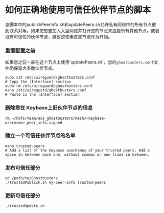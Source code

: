 # 如何正确地使用可信任伙伴节点的脚本

总脚本中的publishPeerInfo.sh和updatePeers.sh允许私有网络中的所有节点彼此联系对等。如果您想要加入大型网络并打开您的节点来连接所有其他节点，或者没有可信任的伙伴节点，建议您使用这些节点作为开始。

### 重置配置之前

如果您之前一直在这个节点上使用'updatePeers.sh'，您的`ghostbusters.conf`文件仍保留大多数伙伴节点。

```
sudo cat /etc/wireguard/ghostbusters.conf
# Copy the [Interface] section
sudo rm /etc/wireguard/ghostbusters.conf
nano /etc/wireguard/ghostbusters.conf
# Paste in the [Interface] section
```

### 删除您在 Keybase上旧伙伴节点的信息

```
rm ~/kbfs/team/eos_ghostbusters/mesh/<keybase-username>_peer_info.signed
```

### 建立一个可信任伙伴节点的名单

```
nano trusted-peers
# Add a list of the keybase usernames of your trusted peers. Add a space in between each one, without commas or new lines in between.
```

### 发布可信任部分

```
cd /path/to/Ghostbusters
./trustedPublish.sh my-peer-info trusted-peers
```

### 更新可信任部分

```
./trustedUpdate.sh
```

